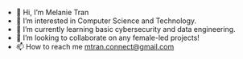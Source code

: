 - 👋 Hi, I’m Melanie Tran
- 👀 I’m interested in Computer Science and Technology.
- 🌱 I’m currently learning basic cybersecurity and data engineering.
- 💞️ I’m looking to collaborate on any female-led projects!
- 📫 How to reach me mtran.connect@gmail.com

<!---
causticmouth/causticmouth is a ✨ special ✨ repository because its `README.md` (this file) appears on your GitHub profile.
You can click the Preview link to take a look at your changes.
--->
